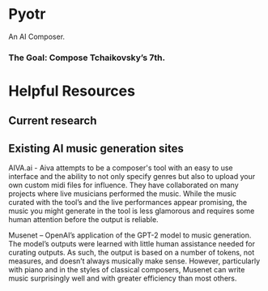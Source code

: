 ﻿# Pyotr
An AI Composer.

### The Goal: Compose Tchaikovsky’s 7th. 






# Helpful Resources

## Current research 



## Existing AI music generation sites

AIVA.ai - Aiva attempts to be a composer's tool with an easy to use interface and the ability to not only specify genres but also to upload your own custom midi files for influence. They have collaborated on many projects where live musicians performed the music. While the music curated with the tool’s and the live performances appear promising, the music you might generate in the tool is less glamorous and requires some human attention before the output is reliable.

Musenet – OpenAI’s application of the GPT-2 model to music generation. The model’s outputs were learned with little human assistance needed for curating outputs. As such, the output is based on a number of tokens, not measures, and doesn’t always musically make sense. However, particularly with piano and in the styles of classical composers, Musenet can write music surprisingly well and with greater efficiency than most others.

